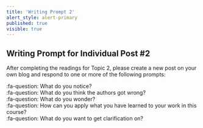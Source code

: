 ```yaml
---
title: 'Writing Prompt 2'
alert_style: alert-primary
published: true
visible: true
---
```


## Writing Prompt for Individual Post #2

After completing the readings for Topic 2, please create a new post on your own blog and respond to one or more of the following prompts:

:fa-question: What do you notice?  
:fa-question: What do you think the authors got wrong?  
:fa-question: What do you wonder?  
:fa-question: How can you apply what you have learned to your work in this course?  
:fa-question: What do you want to get clarification on?
